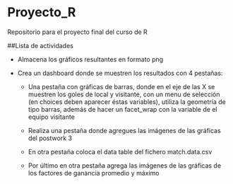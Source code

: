 # Proyecto_R
Repositorio para el proyecto final del curso de R

##Lista de actividades
- Almacena los gráficos resultantes en formato png
- Crea un dashboard donde se muestren los resultados con 4 pestañas:

  - Una pestaña con gráficas de barras, donde en el eje de las X se muestren los goles de local y visitante, con un menu de selección (en choices deben aparecer éstas       variables), utiliza la geometría de tipo barras, además de hacer un facet_wrap con la variable de el equipo visitante

  - Realiza una pestaña donde agregues las imágenes de las gráficas del postwork 3

  - En otra pestaña coloca el data table del fichero match.data.csv

  - Por último en otra pestaña agrega las imágenes de las gráficas de los factores de ganancia promedio y máximo
